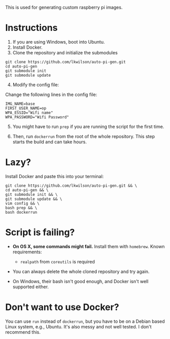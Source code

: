 This is used for generating custom raspberry pi images.

# Instructions

1. If you are using Windows, boot into Ubuntu.
1. Install Docker.
1. Clone the repository and initialize the submodules

```
git clone https://github.com/lkwilson/auto-pi-gen.git
cd auto-pi-gen
git submodule init
git submodule update
```

4. Modify the config file:

Change the following lines in the config file:

```
IMG_NAME=base
FIRST_USER_NAME=op
WPA_ESSID="Wifi name"
WPA_PASSWORD="Wifi Password"
```

5. You might have to run `prep` if you are running the script for the first time.

6. Then, run `dockerrun` from the root of the whole repository. This step
   starts the build and can take hours.

# Lazy?

Install Docker and paste this into your terminal:

```
git clone https://github.com/lkwilson/auto-pi-gen.git && \
cd auto-pi-gen && \
git submodule init && \
git submodule update && \
vim config && \
bash prep && \
bash dockerrun
```

# Script is failing?

- **On OS X, some commands might fail.** Install them with `homebrew`. Known requirements:

  - `realpath` from `coreutils` is required

- You can always delete the whole cloned repository and try again.
- On Windows, their bash isn't good enough, and Docker isn't well supported either.

# Don't want to use Docker?

You can use `run` instead of `dockerrun`, but you have to be on a Debian
based Linux system, e.g., Ubuntu. It's also messy and not well tested. I
don't recommend this.
